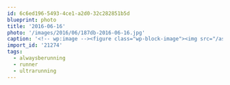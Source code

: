 ```yaml
---
id: 6c6ed196-5493-4ce1-a2d0-32c282851b5d
blueprint: photo
title: '2016-06-16'
photo: '/images/2016/06/187db-2016-06-16.jpg'
caption: '<!-- wp:image --><figure class="wp-block-image"><img src="/assets/images/2016/06/187db-2016-06-16.jpg" /></figure><!-- /wp:image --><!-- wp:paragraph --><p>52km in the past 24 hours. Also if you like crap/shaky video updates of my running, add me: ð»: dchymko #ultrarunning #runner #alwaysberunning</p><!-- /wp:paragraph -->'
import_id: '21274'
tags:
  - alwaysberunning
  - runner
  - ultrarunning
---
```

